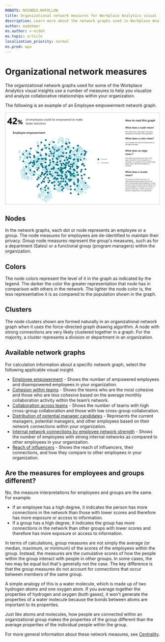 ```yaml
---
ROBOTS: NOINDEX,NOFOLLOW
title: Organizational network measures for Workplace Analytics visual insights
description: Learn more about the network graphs used in Workplace Analytics visual insights
author: madehmer
ms.author: v-mideh
ms.topic: article
localization_priority: normal 
ms.prod: wpa
---
```


# Organizational network measures

The organizational network graphs used for some of the Workplace Analytics visual insights use a number of measures to help you visualize and analyze collaborative relationships within your organization.

The following is an example of an Employee empowerment network graph.

![Employee empowerment network graph](../images/wpa/use/ee-ona-graph.png)

## Nodes

In the network graphs, each dot or node represents an employee or a group. The node measures for employees are de-identified to maintain their privacy. Group node measures represent the group's measures, such as for a department (Sales) or a functional group (program managers) within the organization.

## Colors

The node colors represent the level of it in the graph as indicated by the legend. The darker the color the greater representation that node has in comparison with others in the network. The lighter the node color is, the less representative it is as compared to the population shown in the graph.

## Clusters

The node clusters shown are formed naturally in an organizational network graph when it uses the force-directed graph drawing algorithm. A node with strong connections are very likely clustered together in a graph. For the majority, a cluster represents a division or department in an organization.

## Available network graphs

For calculation information about a specific network graph, select the following applicable visual insight.

* [Employee empowerment](improve-agility.md#about-the-insights) - Shows the number of empowered employees and disempowered employees in your organization.
* [Cohesion within teams](boost-engagement.md#about-the-insights) - Shows the teams who are the most cohesive and those who are less cohesive based on the average monthly collaboration activity within the team’s network.
* [Collaboration across teams](foster-innovation.md#about-the-insights) - Shows the number of teams with high cross-group collaboration and those with low cross-group collaboration.
* [Distribution of potential manager candidates](accelerate-change.md#about-the-insights) - Represents the current managers, potential managers, and other employees based on their network connections within your organization.
* [Internal network connections by employee network strength](customer-focus.md#about-the-insights) - Shows the number of employees with strong internal networks as compared to other employees in your organization.
* [Reach of influencers](accelerate-change.md#about-the-insights) - Shows the reach of influencers, their connections, and how they compare to other employees in your organization.

## Are the measures for employees and groups different?

No, the measure interpretations for employees and groups are the same. For example:

* If an employee has a high degree, it indicates the person has more connections in the network than those with lower scores and therefore has more exposure or access to information.
* If a group has a high degree, it indicates the group has more connections in the network than other groups with lower scores and therefore has more exposure or access to information.

In terms of calculations, group measures are not simply the average (or median, maximum, or minimum) of the scores of the employees within the group. Instead, the measures are the cumulative scores of how the people within the group interact with people in other groups. In some cases, the two may be equal but that's generally not the case. The key difference is that the group measures do not account for connections that occur between members of the same group.

A simple analogy of this is a water molecule, which is made up of two hydrogen atoms and one oxygen atom. If you average together the properties of hydrogen and oxygen (both gases), it won't generate the properties of a water molecule because the bonds between atoms are important to its properties.

Just like atoms and molecules, how people are connected within an organizational group makes the properties of the group different than the average properties of the individual people within the group.

For more general information about these network measures, see [Centrality](https://wikipedia.org/wiki/Centrality).
